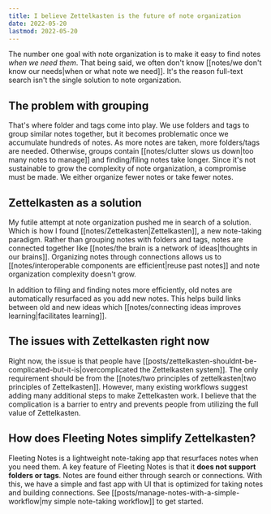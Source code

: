 ```yaml
---
title: I believe Zettelkasten is the future of note organization
date: 2022-05-20
lastmod: 2022-05-20
---
```

The number one goal with note organization is to make it easy to find notes *when we need them*. That being said, we often don't know [[notes/we don't know our needs|when or what note we need]]. It's the reason full-text search isn't the single solution to note organization.

## The problem with grouping
That's where folder and tags come into play. We use folders and tags to group similar notes together, but it becomes problematic once we accumulate hundreds of notes. As more notes are taken, more folders/tags are needed. Otherwise, groups contain [[notes/clutter slows us down|too many notes to manage]] and finding/filing notes take longer. Since it's not sustainable to grow the complexity of note organization, a compromise must be made. We either organize fewer notes or take fewer notes.

## Zettelkasten as a solution
My futile attempt at note organization pushed me in search of a solution. Which is how I found [[notes/Zettelkasten|Zettelkasten]], a new note-taking paradigm. Rather than grouping notes with folders and tags, notes are connected together like [[notes/the brain is a network of ideas|thoughts in our brains]]. Organizing notes through connections allows us to [[notes/interoperable components are efficient|reuse past notes]] and note organization complexity doesn't grow. 

In addition to filing and finding notes more efficiently, old notes are automatically resurfaced as you add new notes. This helps build links between old and new ideas which [[notes/connecting ideas improves learning|facilitates learning]]. 

## The issues with Zettelkasten right now
Right now, the issue is that people have [[posts/zettelkasten-shouldnt-be-complicated-but-it-is|overcomplicated the Zettelkasten system]]. The only requirement should be from the [[notes/two principles of zettelkasten|two principles of Zettelkasten]]. However, many existing workflows suggest adding many additional steps to make Zettelkasten work. I believe that the complication is a barrier to entry and prevents people from utilizing the full value of Zettelkasten. 

## How does Fleeting Notes simplify Zettelkasten?
Fleeting Notes is a lightweight note-taking app that resurfaces notes when you need them. A key feature of Fleeting Notes is that it **does not support folders or tags**. Notes are found either through search or connections. With this, we have a simple and fast app with UI that is optimized for taking notes and building connections. See [[posts/manage-notes-with-a-simple-workflow|my simple note-taking workflow]] to get started.